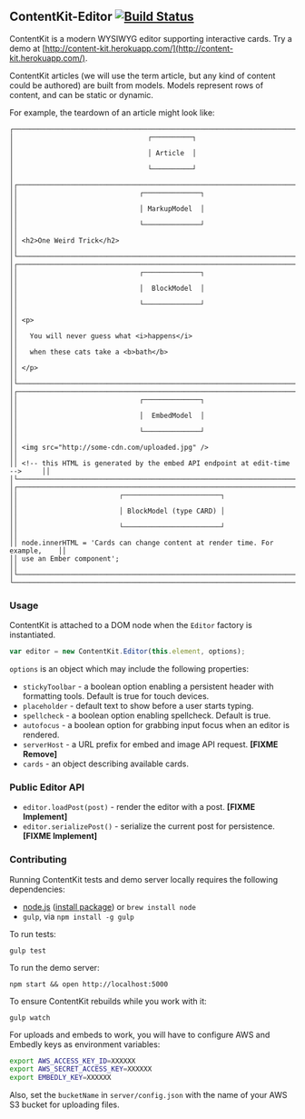 ## ContentKit-Editor [![Build Status](https://travis-ci.org/bustlelabs/content-kit-editor.svg?branch=master)](https://travis-ci.org/bustlelabs/content-kit-editor)

ContentKit is a modern WYSIWYG editor supporting interactive cards. Try a
demo at [http://content-kit.herokuapp.com/](http://content-kit.herokuapp.com/).

ContentKit articles (we will use the term article, but any kind of content could
be authored) are built from models. Models represent rows of content, and can
be static or dynamic.

For example, the teardown of an article might look like:

```
┌──────────────────────────────────────────────────────────────────────────────┐
│                                 ┌──────────┐                                 │
│                                 │ Article  │                                 │
│                                 └──────────┘                                 │
│┌────────────────────────────────────────────────────────────────────────────┐│
││                              ┌──────────────┐                              ││
││                              │ MarkupModel  │                              ││
││                              └──────────────┘                              ││
││ <h2>One Weird Trick</h2>                                                   ││
│└────────────────────────────────────────────────────────────────────────────┘│
│┌────────────────────────────────────────────────────────────────────────────┐│
││                              ┌──────────────┐                              ││
││                              │  BlockModel  │                              ││
││                              └──────────────┘                              ││
││ <p>                                                                        ││
││   You will never guess what <i>happens</i>                                 ││
││   when these cats take a <b>bath</b>                                       ││
││ </p>                                                                       ││
│└────────────────────────────────────────────────────────────────────────────┘│
│┌────────────────────────────────────────────────────────────────────────────┐│
││                              ┌──────────────┐                              ││
││                              │  EmbedModel  │                              ││
││                              └──────────────┘                              ││
││ <img src="http://some-cdn.com/uploaded.jpg" />                             ││
││ <!-- this HTML is generated by the embed API endpoint at edit-time -->     ││
│└────────────────────────────────────────────────────────────────────────────┘│
│┌────────────────────────────────────────────────────────────────────────────┐│
││                         ┌────────────────────────┐                         ││
││                         │ BlockModel (type CARD) │                         ││
││                         └────────────────────────┘                         ││
││ node.innerHTML = 'Cards can change content at render time. For example,    ││
││ use an Ember component';                                                   ││
│└────────────────────────────────────────────────────────────────────────────┘│
└──────────────────────────────────────────────────────────────────────────────┘
```

### Usage

ContentKit is attached to a DOM node when the `Editor` factory is instantiated.

```js
var editor = new ContentKit.Editor(this.element, options);
```

`options` is an object which may include the following properties:

* `stickyToolbar` - a boolean option enabling a persistent header with
  formatting tools. Default is true for touch devices.
* `placeholder` - default text to show before a user starts typing.
* `spellcheck` - a boolean option enabling spellcheck. Default is true.
* `autofocus` - a boolean option for grabbing input focus when an editor is
  rendered.
* `serverHost` - a URL prefix for embed and image API request. **[FIXME Remove]**
* `cards` - an object describing available cards.

### Public Editor API

* `editor.loadPost(post)` - render the editor with a post. **[FIXME Implement]**
* `editor.serializePost()` - serialize the current post for persistence. **[FIXME Implement]**

### Contributing

Running ContentKit tests and demo server locally requires the following dependencies:

* [node.js](http://nodejs.org/) ([install package](http://nodejs.org/download/)) or `brew install node`
* `gulp`, via `npm install -g gulp`

To run tests:

```
gulp test
```

To run the demo server:

```
npm start && open http://localhost:5000
```

To ensure ContentKit rebuilds while you work with it:

```
gulp watch
```

For uploads and embeds to work, you will have to configure AWS and
Embedly keys as environment variables:

```bash
export AWS_ACCESS_KEY_ID=XXXXXX
export AWS_SECRET_ACCESS_KEY=XXXXXX
export EMBEDLY_KEY=XXXXXX
```

Also, set the `bucketName` in `server/config.json` with the name of your AWS
S3 bucket for uploading files.

